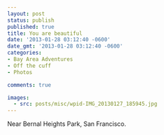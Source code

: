 ```yaml
---
layout: post
status: publish
published: true
title: You are beautiful
date: '2013-01-28 03:12:40 -0600'
date_gmt: '2013-01-28 03:12:40 -0600'
categories:
- Bay Area Adventures
- Off the cuff
- Photos

comments: true

images:
  - src: posts/misc/wpid-IMG_20130127_185945.jpg
---
```


Near Bernal Heights Park, San Francisco.
